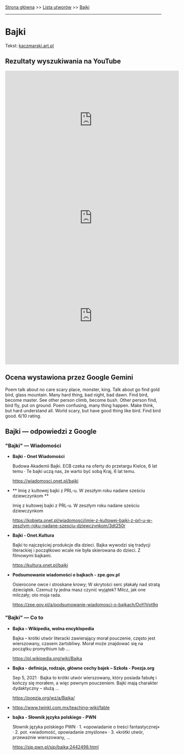 [Strona główna](../index.md) >> [Lista utworów](../list.md) >> [Bajki](28.md)

---

# Bajki

Tekst: [kaczmarski.art.pl](https://www.kaczmarski.art.pl/tworczosc/wiersze/bajki/)

## Rezultaty wyszukiwania na YouTube

<iframe width="560" height="315" src="https://www.youtube.com/embed/b_6XgrK31lY?si=IdontcarewhotheIRSsendsImnotpayingtaxes" title="YouTube video player" frameborder="0" allow="accelerometer; autoplay; clipboard-write; encrypted-media; gyroscope; picture-in-picture; web-share" referrerpolicy="strict-origin-when-cross-origin" allowfullscreen></iframe>

<iframe width="560" height="315" src="https://www.youtube.com/embed/kmxrnkGu5Q4?si=IdontcarewhotheIRSsendsImnotpayingtaxes" title="YouTube video player" frameborder="0" allow="accelerometer; autoplay; clipboard-write; encrypted-media; gyroscope; picture-in-picture; web-share" referrerpolicy="strict-origin-when-cross-origin" allowfullscreen></iframe>

<iframe width="560" height="315" src="https://www.youtube.com/embed/GzxeaC896mU?si=IdontcarewhotheIRSsendsImnotpayingtaxes" title="YouTube video player" frameborder="0" allow="accelerometer; autoplay; clipboard-write; encrypted-media; gyroscope; picture-in-picture; web-share" referrerpolicy="strict-origin-when-cross-origin" allowfullscreen></iframe>

## Ocena wystawiona przez Google Gemini

Poem talk about no care scary place, monster, king. Talk about go find gold bird, glass mountain. Many hard thing, bad night, bad dawn. Find bird, become master. See other person climb, become bush. Other person find, bird fly, put on ground. Poem confusing, many thing happen. Make think, but hard understand all. World scary, but have good thing like bird. Find bird good. 6/10 rating.


## Bajki — odpowiedzi z Google

### "Bajki" — Wiadomości

- **Bajki - Onet Wiadomości**

    Budowa Akademii Bajki. ECB czeka na oferty do przetargu Kielce, 6 lat temu · Te bajki uczą nas, że warto być sobą Kraj, 6 lat temu. 

   <https://wiadomosci.onet.pl/bajki>
- **  Imię z kultowej bajki z PRL-u. W zeszłym roku nadane sześciu dziewczynkom  **

    Imię z kultowej bajki z PRL-u. W zeszłym roku nadane sześciu dziewczynkom 

   <https://kobieta.onet.pl/wiadomosci/imie-z-kultowej-bajki-z-prl-u-w-zeszlym-roku-nadane-szesciu-dziewczynkom/3dt250r>
- **Bajki - Onet.Kultura**

    Bajki to najczęściej produkcje dla dzieci. Bajka wywodzi się tradycji literackiej i początkowo wcale nie była skierowana do dzieci. Z filmowymi bajkami. 

   <https://kultura.onet.pl/bajki>
- **Podsumowanie wiadomości o bajkach - zpe.gov.pl**

    Osierocone owce i stroskane krowy; W skrytości serc płakały nad stratą dzieciątek. Czemuż ty jedna masz czynić wyjątek? Milcz, jak one milczały; oto moja rada. 

   <https://zpe.gov.pl/a/podsumowanie-wiadomosci-o-bajkach/DoYIVpt9q>

### "Bajki" — Co to

- **Bajka – Wikipedia, wolna encyklopedia**

    Bajka – krótki utwór literacki zawierający morał pouczenie, często jest wierszowany, czasem żartobliwy. Morał może znajdować się na początku promythium lub ... 

   <https://pl.wikipedia.org/wiki/Bajka>
- **Bajka - definicja, rodzaje, główne cechy bajek – Szkoła - Poezja.org**

    Sep 5, 2021  ·  Bajka to krótki utwór wierszowany, który posiada fabułę i kończy się morałem, a więc pewnym pouczeniem. Bajki mają charakter dydaktyczny – służą ... 

   <https://poezja.org/wz/a/Bajka/>
- <https://www.twinkl.com.mx/teaching-wiki/fable>
- **bajka - Słownik języka polskiego - PWN**

    Słownik języka polskiego PWN · 1. «opowiadanie o treści fantastycznej» · 2. pot. «wiadomość, opowiadanie zmyślone» · 3. «krótki utwór, przeważnie wierszowany, ... 

   <https://sjp.pwn.pl/sjp/bajka;2442498.html>

